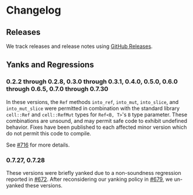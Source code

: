 # Changelog

## Releases

We track releases and release notes using [GitHub
Releases](https://github.com/google/zerocopy/releases).

## Yanks and Regressions

### 0.2.2 through 0.2.8, 0.3.0 through 0.3.1, 0.4.0, 0.5.0, 0.6.0 through 0.6.5, 0.7.0 through 0.7.30

In these versions, the `Ref` methods `into_ref`, `into_mut`, `into_slice`, and
`into_mut_slice` were permitted in combination with the standard library
`cell::Ref` and `cell::RefMut` types for `Ref<B, T>`'s `B` type parameter. These
combinations are unsound, and may permit safe code to exhibit undefined
behavior. Fixes have been published to each affected minor version which do not
permit this code to compile.

See [#716][issue-716] for more details.

[issue-716]: https://github.com/google/zerocopy/issues/716

### 0.7.27, 0.7.28

These versions were briefly yanked due to a non-soundness regression reported in
[#672][pull-672]. After reconsidering our yanking policy in [#679][issue-679],
we un-yanked these versions.

[pull-672]: https://github.com/google/zerocopy/pull/672
[issue-679]: https://github.com/google/zerocopy/issues/679
